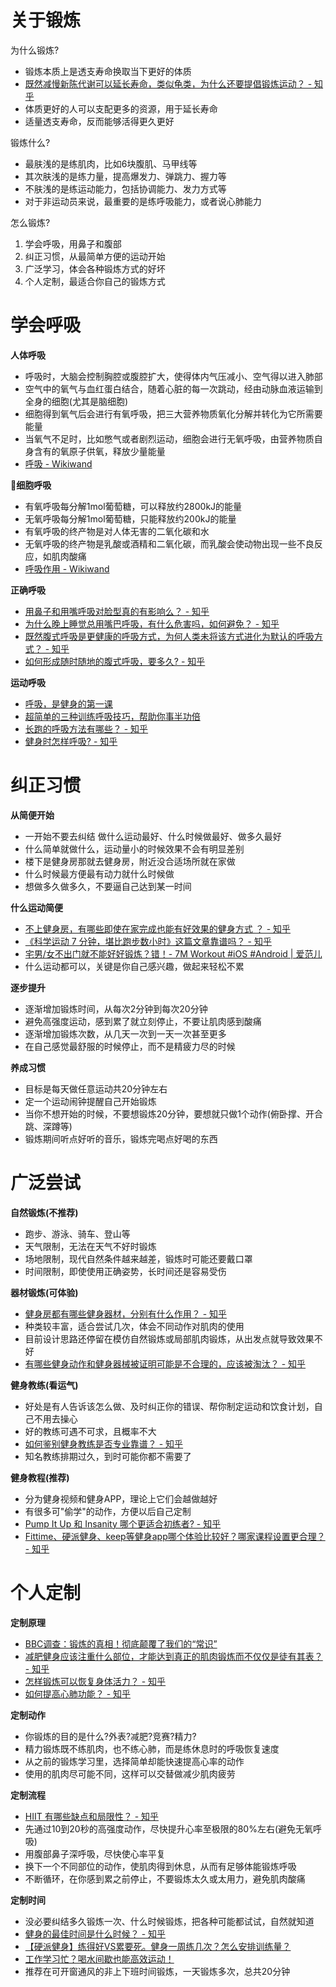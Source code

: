 # 关于锻炼
为什么锻炼?
- 锻炼本质上是透支寿命换取当下更好的体质
- [既然减慢新陈代谢可以延长寿命，类似龟类，为什么还要提倡锻炼运动？ - 知乎](https://www.zhihu.com/question/23181351)
- 体质更好的人可以支配更多的资源，用于延长寿命
- 适量透支寿命，反而能够活得更久更好

锻炼什么?
- 最肤浅的是练肌肉，比如6块腹肌、马甲线等
- 其次肤浅的是练力量，提高爆发力、弹跳力、握力等
- 不肤浅的是练运动能力，包括协调能力、发力方式等
- 对于非运动员来说，最重要的是练呼吸能力，或者说心肺能力

怎么锻炼?
1. 学会呼吸，用鼻子和腹部
2. 纠正习惯，从最简单方便的运动开始
3. 广泛学习，体会各种锻炼方式的好坏
4. 个人定制，最适合你自己的锻炼方式

# 学会呼吸
**人体呼吸**
- 呼吸时，大脑会控制胸腔或腹腔扩大，使得体内气压减小、空气得以进入肺部
- 空气中的氧气与血红蛋白结合，随着心脏的每一次跳动，经由动脉血液运输到全身的细胞(尤其是脑细胞)
- 细胞得到氧气后会进行有氧呼吸，把三大营养物质氧化分解并转化为它所需要能量
- 当氧气不足时，比如憋气或者剧烈运动，细胞会进行无氧呼吸，由营养物质自身含有的氧原子供氧，释放少量能量
- [呼吸 - Wikiwand](https://www.wikiwand.com/zh-hans/%E5%91%BC%E5%90%B8)

**细胞呼吸**
- 有氧呼吸每分解1mol葡萄糖，可以释放约2800kJ的能量
- 无氧呼吸每分解1mol葡萄糖，只能释放约200kJ的能量
- 有氧呼吸的终产物是对人体无害的二氧化碳和水
- 无氧呼吸的终产物是乳酸或酒精和二氧化碳，而乳酸会使动物出现一些不良反应，如肌肉酸痛
- [呼吸作用 - Wikiwand](https://www.wikiwand.com/zh-hans/%E5%91%BC%E5%90%B8%E4%BD%9C%E7%94%A8)

**正确呼吸**
- [用鼻子和用嘴呼吸对脸型真的有影响么？ - 知乎](https://www.zhihu.com/question/24972857)
- [为什么晚上睡觉总用嘴巴呼吸，有什么危害吗，如何避免？ - 知乎](https://www.zhihu.com/question/32039125)
- [既然腹式呼吸是更健康的呼吸方式，为何人类未将该方式进化为默认的呼吸方式？ - 知乎](https://www.zhihu.com/question/52310395)
- [如何形成随时随地的腹式呼吸，要多久? - 知乎](https://www.zhihu.com/question/31722318)

**运动呼吸**
- [呼吸，是健身的第一课](https://zhuanlan.zhihu.com/p/27742525)
- [超简单的三种训练呼吸技巧，帮助你事半功倍](https://zhuanlan.zhihu.com/p/27965753)
- [长跑的呼吸方法有哪些？ - 知乎](https://www.zhihu.com/question/21032030)
- [健身时怎样呼吸? - 知乎](https://www.zhihu.com/question/22061271)

# 纠正习惯
**从简便开始**
- 一开始不要去纠结 做什么运动最好、什么时候做最好、做多久最好
- 什么简单就做什么，运动量小的时候效果不会有明显差别
- 楼下是健身房那就去健身房，附近没合适场所就在家做
- 什么时候最方便最有动力就什么时候做
- 想做多久做多久，不要逼自己达到某一时间

**什么运动简便**
- [不上健身房，有哪些即使在家完成也能有好效果的健身方式 ？ - 知乎](https://www.zhihu.com/question/29083850)
- [《科学运动 7 分钟，堪比跑步数小时》这篇文章靠谱吗？ - 知乎](https://www.zhihu.com/question/21045949)
- [宅男/女不出门就不能好好锻炼？错！- 7M Workout #iOS #Android | 爱范儿](http://www.ifanr.com/app/500825)
- 什么运动都可以，关键是你自己感兴趣，做起来轻松不累

**逐步提升**
- 逐渐增加锻炼时间，从每次2分钟到每次20分钟
- 避免高强度运动，感到累了就立刻停止，不要让肌肉感到酸痛
- 逐渐增加锻炼次数，从几天一次到一天一次甚至更多
- 在自己感觉最舒服的时候停止，而不是精疲力尽的时候

**养成习惯**
- 目标是每天做任意运动共20分钟左右
- 定一个运动闹钟提醒自己开始锻炼
- 当你不想开始的时候，不要想锻炼20分钟，要想就只做1个动作(俯卧撑、开合跳、深蹲等)
- 锻炼期间听点好听的音乐，锻炼完喝点好喝的东西

# 广泛尝试
**自然锻炼(不推荐)**
- 跑步、游泳、骑车、登山等
- 天气限制，无法在天气不好时锻炼
- 场地限制，现代自然条件越来越差，锻炼时可能还要戴口罩
- 时间限制，即使使用正确姿势，长时间还是容易受伤

**器材锻炼(可体验)**
- [健身房都有哪些健身器材，分别有什么作用？ - 知乎](https://www.zhihu.com/question/21274334)
- 种类较丰富，适合尝试几次，体会不同动作对肌肉的使用
- 目前设计思路还停留在模仿自然锻炼或局部肌肉锻炼，从出发点就导致效果不好
- [有哪些健身动作和健身器械被证明可能是不合理的，应该被淘汰？ - 知乎](https://www.zhihu.com/question/22977737)

**健身教练(看运气)**
- 好处是有人告诉该怎么做、及时纠正你的错误、帮你制定运动和饮食计划，自己不用去操心
- 好的教练可遇不可求，且概率不大
- [如何鉴别健身教练是否专业靠谱？ - 知乎](https://www.zhihu.com/question/20630496)
- 知名教练排期过久，到时可能你都不需要了

**健身教程(推荐)**
- 分为健身视频和健身APP，理论上它们会越做越好
- 有很多可"偷学"的动作，方便以后自己定制
- [Pump It Up 和 Insanity 哪个更适合初练者? - 知乎](https://www.zhihu.com/question/27750948)
- [Fittime、硬派健身、keep等健身app哪个体验比较好？哪家课程设置更合理？ - 知乎](https://www.zhihu.com/question/41107038)

# 个人定制
**定制原理**
- [BBC调查：锻炼的真相！彻底颠覆了我们的“常识”](https://zhuanlan.zhihu.com/p/26155845)
- [减肥健身应该注重什么部位，才能达到真正的肌肉锻炼而不仅仅是徒有其表？ - 知乎](https://www.zhihu.com/question/41909613)
- [怎样锻炼可以恢复身体活力？ - 知乎](https://www.zhihu.com/question/20858921)
- [如何提高心肺功能？ - 知乎](https://www.zhihu.com/question/21620283)

**定制动作**
- 你锻炼的目的是什么?外表?减肥?竞赛?精力?
- 精力锻炼既不练肌肉，也不练心肺，而是练休息时的呼吸恢复速度
- 从之前的锻炼学习里，选择简单却能快速提高心率的动作
- 使用的肌肉尽可能不同，这样可以交替做减少肌肉疲劳

**定制流程**
- [HIIT 有哪些缺点和局限性？ - 知乎](https://www.zhihu.com/question/27921835)
- 先通过10到20秒的高强度动作，尽快提升心率至极限的80%左右(避免无氧呼吸)
- 用腹部鼻子深呼吸，尽快使心率平复
- 换下一个不同部位的动作，使肌肉得到休息，从而有足够体能锻炼呼吸
- 不断循环，在你感到累之前停止，不要锻炼太久或太用力，避免肌肉酸痛

**定制时间**
- 没必要纠结多久锻炼一次、什么时候锻炼，把各种可能都试试，自然就知道
- [健身的最佳时间是什么时候？ - 知乎](https://www.zhihu.com/question/19714150)
- [【硬派健身】练得好VS累要死。健身一周练几次？怎么安排训练量？](https://zhuanlan.zhihu.com/p/19908922)
- [工作学习忙？喝水间歇也能高效运动！](https://zhuanlan.zhihu.com/p/22649155)
- 推荐在可开窗通风的非上下班时间锻炼，一天锻炼多次，总共20分钟